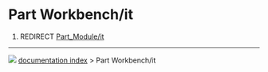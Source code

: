 # Part Workbench/it
1.  REDIRECT [Part_Module/it](Part_Module/it.md)



---
![](images/Button_right.svg) [documentation index](../README.md) > Part Workbench/it
